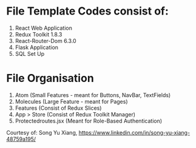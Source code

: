 # File Template Codes consist of:
1) React Web Application
2) Redux Toolkit 1.8.3
3) React-Router-Dom 6.3.0
4) Flask Application
5) SQL Set Up 


# File Organisation
1) Atom (Small Features - meant for Buttons, NavBar, TextFields)
2) Molecules (Large Feature - meant for Pages)
3) Features (Consist of Redux Slices)
4) App > Store (Consist of Redux Toolkit Manager)
5) Protectedroutes.jsx (Meant for Role-Based Authentication) 

Courtesy of: Song Yu Xiang, https://www.linkedin.com/in/song-yu-xiang-48759a195/
